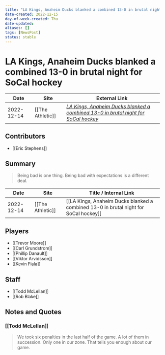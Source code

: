 ```yaml
---
title: "LA Kings, Anaheim Ducks blanked a combined 13-0 in brutal night for SoCal hockey"
date-created: 2022-12-15
day-of-week-created: Thu
date-updated: 
aliases: []
tags: [NewsPost]
status: stable
---
```


# LA Kings, Anaheim Ducks blanked a combined 13-0 in brutal night for SoCal hockey

| Date       | Site             | External Link                                                                                                                                                   |
| ---------- | ---------------- | --------------------------------------------------------------------------------------------------------------------------------------------------------------- |
| 2022-12-14 | [[The Athletic]] | [*LA Kings, Anaheim Ducks blanked a combined 13-0 in brutal night for SoCal hockey*](https://theathletic.com/4000963/2022/12/14/la-kings-anaheim-ducks-losses/) |

## Contributors
- [[Eric Stephens]]

## Summary
> Being bad is one thing. Being bad with expectations is a different deal.

| Date       | Site             | Title / Internal Link                                                                |
| ---------- | ---------------- | ------------------------------------------------------------------------------------ |
| 2022-12-14 | [[The Athletic]] | [[LA Kings, Anaheim Ducks blanked a combined 13-0 in brutal night for SoCal hockey]] |

## Players
- [[Trevor Moore]]
- [[Carl Grundstrom]]
- [[Phillip Danault]]
- [[Viktor Arvidsson]]
- [[Kevin Fiala]]

## Staff
- [[Todd McLellan]]
- [[Rob Blake]]

## Notes and Quotes
### [[Todd McLellan]]
> We took six penalties in the last half of the game. A lot of them in succession. Only one in our zone. That tells you enough about our game.


